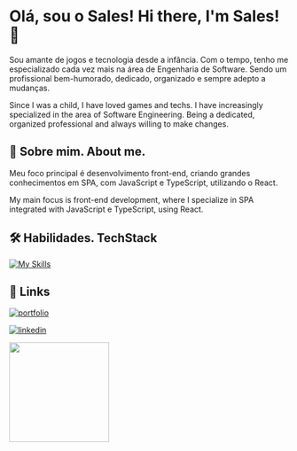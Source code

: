 
# Olá, sou o Sales!   Hi there, I'm Sales! 👋
Sou amante de jogos e tecnologia desde a infância. Com o tempo, tenho me especializado cada vez mais na área de Engenharia de Software. Sendo um profissional bem-humorado, dedicado, organizado e sempre adepto a mudanças.

Since I was a child, I have loved games and techs. I have increasingly specialized in the area of Software Engineering. Being a dedicated, organized professional and always willing to make changes.


## 🚀 Sobre mim.   About me.
Meu foco principal é desenvolvimento front-end, criando grandes conhecimentos em SPA, com  JavaScript e TypeScript, utilizando o React.

My main focus is front-end development, where I specialize in SPA integrated with JavaScript e TypeScript, using React.
## 🛠 Habilidades.  TechStack
[![My Skills](https://skillicons.dev/icons?i=react,ts,js,html,css,tailwind,bootstrap,sass,figma,nodejs&perline=5)](https://skillicons.dev)

## 🔗 Links
[![portfolio](https://img.shields.io/badge/my_portfolio-000?style=for-the-badge&logo=ko-fi&logoColor=white)](https://leandro-sales-portfolio.vercel.app/)

[![linkedin](https://img.shields.io/badge/linkedin-0A66C2?style=for-the-badge&logo=linkedin&logoColor=white)](https://www.linkedin.com/in/leandro-sales1/)


<div>
<a href="https://github.com/Leandro-Sales1/">
<img loading="lazy" height="180em" src="https://github-readme-stats.vercel.app/api/top-langs/?username=Leandro-Sales1&layout=compact&langs_count=7&theme=transparent"/>
</div>

